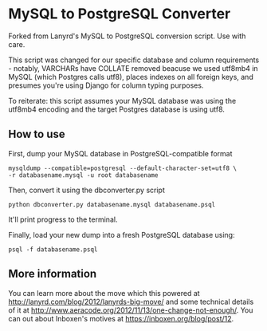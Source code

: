 MySQL to PostgreSQL Converter
=============================

Forked from Lanyrd's MySQL to PostgreSQL conversion script. Use with care.

This script was changed for our specific database and column requirements -
notably, VARCHARs have COLLATE removed beacuse we used utf8mb4 in MySQL (which
Postgres calls utf8), places indexes on all foreign keys, and presumes you're
using Django for column typing purposes.

To reiterate: this script assumes your MySQL database was using the utf8mb4
encoding and the target Postgres database is using utf8.

How to use
----------

First, dump your MySQL database in PostgreSQL-compatible format

    mysqldump --compatible=postgresql --default-character-set=utf8 \
    -r databasename.mysql -u root databasename

Then, convert it using the dbconverter.py script

`python dbconverter.py databasename.mysql databasename.psql`

It'll print progress to the terminal.

Finally, load your new dump into a fresh PostgreSQL database using: 

`psql -f databasename.psql`

More information
----------------

You can learn more about the move which this powered at
<http://lanyrd.com/blog/2012/lanyrds-big-move/> and some technical details of it
at <http://www.aeracode.org/2012/11/13/one-change-not-enough/>. You can out
about Inboxen's motives at <https://inboxen.org/blog/post/12>.
